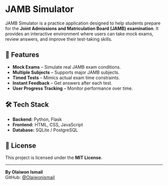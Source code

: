 # JAMB Simulator

JAMB Simulator is a practice application designed to help students prepare for the **Joint Admissions and Matriculation Board (JAMB) examination**. It provides an interactive environment where users can take mock exams, review answers, and improve their test-taking skills.

## 🚀 Features
- **Mock Exams** – Simulate real JAMB exam conditions.
- **Multiple Subjects** – Supports major JAMB subjects.
- **Timed Tests** – Mimics actual exam time constraints.
- **Instant Feedback** – Get answers after each test.
- **User Progress Tracking** – Monitor performance over time.

## 🛠 Tech Stack
- **Backend:** Python, Flask
- **Frontend:** HTML, CSS, JavaScript
- **Database:** SQLite / PostgreSQL

## 📜 License
This project is licensed under the **MIT License**.

---
**By Olaiwon Ismail**  
GitHub: [@Olaiwonismail](https://github.com/Olaiwonismail)

